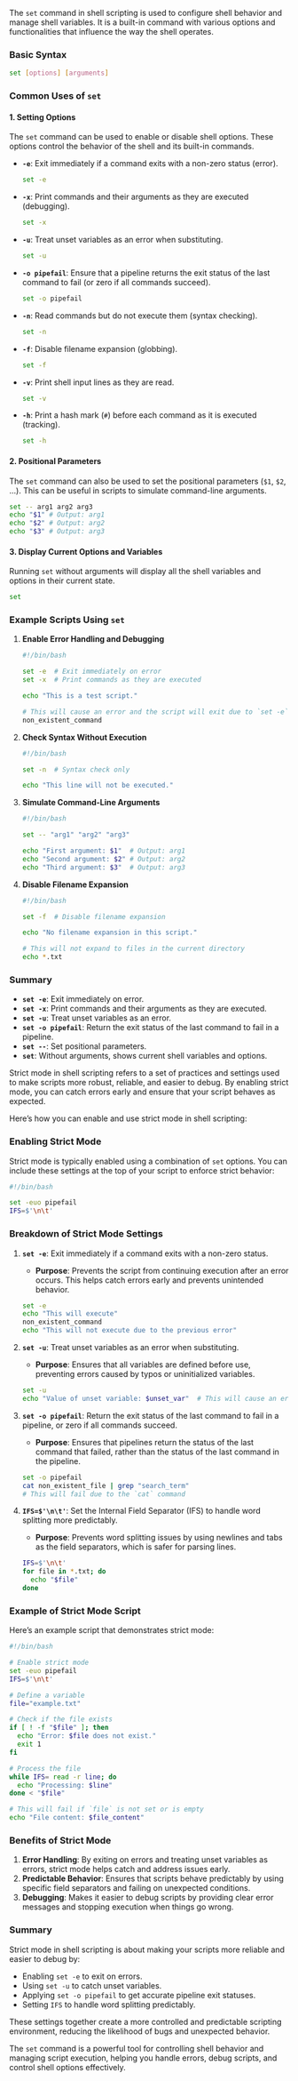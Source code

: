The `set` command in shell scripting is used to configure shell behavior and manage shell variables. It is a built-in command with various options and functionalities that influence the way the shell operates.

### Basic Syntax

```sh
set [options] [arguments]
```

### Common Uses of `set`

#### 1. **Setting Options**

The `set` command can be used to enable or disable shell options. These options control the behavior of the shell and its built-in commands.

- **`-e`**: Exit immediately if a command exits with a non-zero status (error).
  
  ```sh
  set -e
  ```

- **`-x`**: Print commands and their arguments as they are executed (debugging).

  ```sh
  set -x
  ```

- **`-u`**: Treat unset variables as an error when substituting.

  ```sh
  set -u
  ```

- **`-o pipefail`**: Ensure that a pipeline returns the exit status of the last command to fail (or zero if all commands succeed).

  ```sh
  set -o pipefail
  ```

- **`-n`**: Read commands but do not execute them (syntax checking).

  ```sh
  set -n
  ```

- **`-f`**: Disable filename expansion (globbing).

  ```sh
  set -f
  ```

- **`-v`**: Print shell input lines as they are read.

  ```sh
  set -v
  ```

- **`-h`**: Print a hash mark (`#`) before each command as it is executed (tracking).

  ```sh
  set -h
  ```

#### 2. **Positional Parameters**

The `set` command can also be used to set the positional parameters (`$1`, `$2`, ...). This can be useful in scripts to simulate command-line arguments.

```sh
set -- arg1 arg2 arg3
echo "$1" # Output: arg1
echo "$2" # Output: arg2
echo "$3" # Output: arg3
```

#### 3. **Display Current Options and Variables**

Running `set` without arguments will display all the shell variables and options in their current state.

```sh
set
```

### Example Scripts Using `set`

1. **Enable Error Handling and Debugging**

   ```sh
   #!/bin/bash

   set -e  # Exit immediately on error
   set -x  # Print commands as they are executed

   echo "This is a test script."

   # This will cause an error and the script will exit due to `set -e`
   non_existent_command
   ```

2. **Check Syntax Without Execution**

   ```sh
   #!/bin/bash

   set -n  # Syntax check only

   echo "This line will not be executed."
   ```

3. **Simulate Command-Line Arguments**

   ```sh
   #!/bin/bash

   set -- "arg1" "arg2" "arg3"

   echo "First argument: $1"  # Output: arg1
   echo "Second argument: $2" # Output: arg2
   echo "Third argument: $3"  # Output: arg3
   ```

4. **Disable Filename Expansion**

   ```sh
   #!/bin/bash

   set -f  # Disable filename expansion

   echo "No filename expansion in this script."

   # This will not expand to files in the current directory
   echo *.txt
   ```

### Summary

- **`set -e`**: Exit immediately on error.
- **`set -x`**: Print commands and their arguments as they are executed.
- **`set -u`**: Treat unset variables as an error.
- **`set -o pipefail`**: Return the exit status of the last command to fail in a pipeline.
- **`set --`**: Set positional parameters.
- **`set`**: Without arguments, shows current shell variables and options.

Strict mode in shell scripting refers to a set of practices and settings used to make scripts more robust, reliable, and easier to debug. By enabling strict mode, you can catch errors early and ensure that your script behaves as expected. 

Here’s how you can enable and use strict mode in shell scripting:

### Enabling Strict Mode

Strict mode is typically enabled using a combination of `set` options. You can include these settings at the top of your script to enforce strict behavior:

```sh
#!/bin/bash

set -euo pipefail
IFS=$'\n\t'
```

### Breakdown of Strict Mode Settings

1. **`set -e`**: Exit immediately if a command exits with a non-zero status.
   
   - **Purpose**: Prevents the script from continuing execution after an error occurs. This helps catch errors early and prevents unintended behavior.

   ```sh
   set -e
   echo "This will execute"
   non_existent_command
   echo "This will not execute due to the previous error"
   ```

2. **`set -u`**: Treat unset variables as an error when substituting.
   
   - **Purpose**: Ensures that all variables are defined before use, preventing errors caused by typos or uninitialized variables.

   ```sh
   set -u
   echo "Value of unset variable: $unset_var"  # This will cause an error
   ```

3. **`set -o pipefail`**: Return the exit status of the last command to fail in a pipeline, or zero if all commands succeed.
   
   - **Purpose**: Ensures that pipelines return the status of the last command that failed, rather than the status of the last command in the pipeline.

   ```sh
   set -o pipefail
   cat non_existent_file | grep "search_term"
   # This will fail due to the `cat` command
   ```

4. **`IFS=$'\n\t'`**: Set the Internal Field Separator (IFS) to handle word splitting more predictably.

   - **Purpose**: Prevents word splitting issues by using newlines and tabs as the field separators, which is safer for parsing lines.

   ```sh
   IFS=$'\n\t'
   for file in *.txt; do
     echo "$file"
   done
   ```

### Example of Strict Mode Script

Here’s an example script that demonstrates strict mode:

```sh
#!/bin/bash

# Enable strict mode
set -euo pipefail
IFS=$'\n\t'

# Define a variable
file="example.txt"

# Check if the file exists
if [ ! -f "$file" ]; then
  echo "Error: $file does not exist."
  exit 1
fi

# Process the file
while IFS= read -r line; do
  echo "Processing: $line"
done < "$file"

# This will fail if `file` is not set or is empty
echo "File content: $file_content"
```

### Benefits of Strict Mode

1. **Error Handling**: By exiting on errors and treating unset variables as errors, strict mode helps catch and address issues early.
2. **Predictable Behavior**: Ensures that scripts behave predictably by using specific field separators and failing on unexpected conditions.
3. **Debugging**: Makes it easier to debug scripts by providing clear error messages and stopping execution when things go wrong.

### Summary

Strict mode in shell scripting is about making your scripts more reliable and easier to debug by:
- Enabling `set -e` to exit on errors.
- Using `set -u` to catch unset variables.
- Applying `set -o pipefail` to get accurate pipeline exit statuses.
- Setting `IFS` to handle word splitting predictably.

These settings together create a more controlled and predictable scripting environment, reducing the likelihood of bugs and unexpected behavior.

The `set` command is a powerful tool for controlling shell behavior and managing script execution, helping you handle errors, debug scripts, and control shell options effectively.
